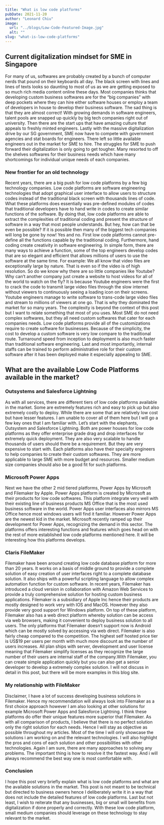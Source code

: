 ```yaml
---
title: "What is low code platforms"
pubDate: 2021-11-20
author: "Leonard Chiu"
image:
  url: "../blogs/Low-Code-Featured-Image.jpg"
  alt: ""
slug: "what-is-low-code-platforms"
---
```


## Current digitalization mindset for SME in Singapore

For many of us, softwares are probably created by a bunch of computer nerds that pound on their keyboards all day. The black screen with lines and lines of texts looks so daunting to most of us as we are getting exposed to so much rich media content online these days. Most companies thinks that developing custom business softwares are for the “big companies” with deep pockets where they can hire either software houses or employ a team of developers in house to develop their business software. The sad thing is that they are almost correct! With growing demands in software engineers, talent pools are snapped up quickly by big tech companies right out of university. Then there are the start ups that have amazing culture that appeals to freshly minted engineers. Lastly with the massive digitalization drive by our SG government, SME now have to compete with government agencies and stat boards for engineers. There left so little available engineers out in the market for SME to hire. The struggles for SME to push forward their digitalization is only going to get tougher. Many resorted to off the shelves softwares for their business needs which have many shortcomings for individual unique needs of each companies.

### New frontier for an old technology

Recent years, there are a big push for low code platforms by a few big technology companies. Low code platforms are software engineering technologies that adopt graphical user interface to allow users to structure codes instead of the traditional black screen with thousands lines of code. What these platforms does essentially was pre-defined modules of codes that traditional developers have to hand write in codes to create similar functions of the software. By doing that, low code platforms are able to extract the complexities of traditional coding and present the structure of software in a way that most people understands. But hey, how can that be even be possible? If it is possible then many of the biggest tech companies will long be gone by now! Yes and no. First low code platforms cannot pre-define all the functions capable by the traditional coding. Furthermore, hand coding create creativity in software engineering. In simple form, there are many ways to achieve a function, some of the top engineers develop codes that are so elegant and efficient that allows millions of users to use the software at the same time. For example: We all know that video files are exceptionally large by nature. That is even so if the video is of high resolution. So do we know why there are so little companies like Youtube? Why can’t another company just create a website to host videos for all of the world to watch on the fly? It is because Youtube engineers were the first to crack the code to transmit large video files through the slow internet without viewers to continuously seeing a loading icon on their screens. Youtube engineers manage to write software to trans-code large video files and stream to millions of viewers at one go. That is why they dominated the market for so many years. The complexity is beyond the context of this post but I want to relate something that most of you uses. Most SME do not need complex softwares, but they all need custom softwares that cater for each companies needs. Low code platforms provide all of the customizations require to create software for businesses. Because of the simplicity, the cost to develop a custom software is very low compare to the traditional route. Turnaround speed from inception to deployment is also much faster than traditional software engineering. Last and most importantly, internal staffs can be trained to perform administrative role for their custom software after it has been deployed make it especially appealing to SME.

## What are the available Low Code Platforms available in the market?

### Outsystems and Salesforce Lightning

As with all services, there are different tiers of low code platforms available in the market. Some are extremely features rich and easy to pick up but also extremely costly to deploy. While there are some that are relatively low cost but have lesser features. I am unable to cover all of them here but I will go a few key ones that I am familiar with. Let’s start with the elephants, Outsystem and Salesforce Lightning. Both are power houses for low code platforms as they offer enterprise grade drag and drop interfaces for extremely quick deployment. They are also very scalable to handle thousands of users should there be a requirement. But they are very expensive to start with. Each platforms also have their specialty engineers to help companies to create their custom softwares. They are more applicable to large SME with more budget and resources. Smaller medium size companies should also be a good fit for such platforms.

### Microsoft Power Apps

Next we have the other 2 mid tiered platforms, Power Apps by Microsoft and Filemaker by Apple. Power Apps platform is created by Microsoft as their products for low code softwares. This platform integrate very well with their existing line of business products MS Office that is the most used business software in the world. Power Apps user interfaces also mirrors MS Office hence most windows users will find it familiar. However Power Apps are the newest kid in the market. Microsoft recently ramped up their development for Power Apps, recognizing the demand in this sector. The platforms offers interesting functions and features which goes head on with the rest of more established low code platforms mentioned here. It will be interesting how this platforms develops.

### Claris FileMaker

Filemaker have been around creating low code database platform for more than 20 years. It works on a basis of middle ground to provide a complete solution of easy creation of user interfaces right to a complete database solution. It also ships with a powerful scripting language to allow complex automation function for custom software. In recent years, Filemaker has introduced a cloud version in collaboration with Amazon Web Services to provide a truly comprehensive solution for hosting custom business applications. Filemaker is a subsidiary of Apple Inc hence their products are mostly designed to work very with IOS and MacOS. However they also provide very good support for Windows platform. On top of these platform, Filemaker also has a web direct platform whereby solution can be access via web browsers, making it convenient to deploy business solution to all users. The only platforms that Filemaker doesn’t support now is Android which can be mostly solved by accessing via web direct. Filemaker is also fairly cheap compared to the competition. The highest self hosted price tier is US$19 per users per month with much more discount as the number of users increases. All plan ships with server, development and user license meaning that Filemaker simplify licenses as they recognize the large number of their users are internal staff of the company.With Filemaker, you can create simple application quickly but you can also get a senior developer to develop a extremely complex solution. I will not discuss in detail in this post, but there will be more examples in this blog site.

### My relationship with FileMaker

Disclaimer, I have a lot of success developing business solutions in Filemaker. Hence my recommendation will always look into Filemaker as a first choice approach however I am also looking at other solutions for example Microsoft Power Apps and Salesforce Lightning. I think these platforms do offer their unique features more superior that Filemaker. As with all comparison of products, I believe that there is no perfect solution only the right solution for each needs. Hence I will stay as objective as possible throughout my articles. Most of the time I will only showcase the solutions i am working on and the relevant technologies. I will also highlight the pros and cons of each solution and other possibilities with other technologies. Again I am sure, there are many approaches to solving any problems. The important thing is how to resolve it the fastest way. And i will always recommend the best way one is most comfortable with.

### Conclusion

I hope this post very briefly explain what is low code platforms and what are the available solutions in the market. This post is not meant to be technical but directed to business owners hence I deliberately write it in a way that does not include the detailed features of low code platforms. Last but not least, I wish to reiterate that any businesses, big or small will benefits from digitalization if done properly and correctly. With these low code platform, small medium companies should leverage on these technology to stay relevant to the market.‍
